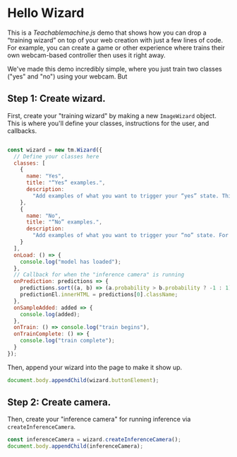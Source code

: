 # Hello Wizard

This is a *Teachablemachine.js* demo that shows how you can drop a “training wizard” on
top of your web creation with just a few lines of code. For example, you can
create a game or other experience where  trains their own webcam-based
controller then uses it right away.

We've made this demo incredibly simple, where you just train two classes ("yes" and "no")
using your webcam. But 


## Step 1: Create wizard.
First, create your "training wizard" by making a new `ImageWizard` object. This is where you'll define
your classes, instructions for the user, and callbacks.

```js

const wizard = new tm.Wizard({
  // Define your classes here
  classes: [
    {
      name: "Yes",
      title: "“Yes” examples.",
      description:
        "Add examples of what you want to trigger your “yes” state. This can be anything you want, like holding up your hand or an object."
    },
    {
      name: "No",
      title: "“No” examples.",
      description:
        "Add examples of what you want to trigger your “no” state. For example, without your hand or object."
    }
  ],
  onLoad: () => {
    console.log("model has loaded");
  },
  // Callback for when the "inference camera" is running
  onPrediction: predictions => {
    predictions.sort((a, b) => (a.probability > b.probability ? -1 : 1));
    predictionEl.innerHTML = predictions[0].className;
  },
  onSampleAdded: added => {
    console.log(added);
  },
  onTrain: () => console.log("train begins"),
  onTrainComplete: () => {
    console.log("train complete");
  }
});
```

Then, append your wizard into the page to make it show up.

```js
document.body.appendChild(wizard.buttonElement);
```


## Step 2: Create camera.
Then, create your "inference camera" for running inference via `createInferenceCamera`.


```js
const inferenceCamera = wizard.createInferenceCamera();
document.body.appendChild(inferenceCamera);
```
